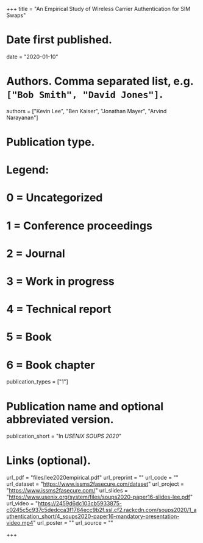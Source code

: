 +++
title = "An Empirical Study of Wireless Carrier Authentication for SIM Swaps"

# Date first published.
date = "2020-01-10"

# Authors. Comma separated list, e.g. `["Bob Smith", "David Jones"]`.
authors = ["Kevin Lee", "Ben Kaiser", "Jonathan Mayer", "Arvind Narayanan"]

# Publication type.
# Legend:
# 0 = Uncategorized
# 1 = Conference proceedings
# 2 = Journal
# 3 = Work in progress
# 4 = Technical report
# 5 = Book
# 6 = Book chapter
publication_types = ["1"]

# Publication name and optional abbreviated version.
publication_short = "In *USENIX SOUPS 2020*"

# Links (optional).
url_pdf = "files/lee2020empirical.pdf"
url_preprint = ""
url_code = ""
url_dataset = "https://www.issms2fasecure.com/dataset"
url_project = "https://www.issms2fasecure.com/"
url_slides = "https://www.usenix.org/system/files/soups2020-paper16-slides-lee.pdf"
url_video = "https://2459d6dc103cb5933875-c0245c5c937c5dedcca3f1764ecc9b2f.ssl.cf2.rackcdn.com/soups2020/1_authentication_short/4_soups2020-paper16-mandatory-presentation-video.mp4"
url_poster = ""
url_source = ""

+++